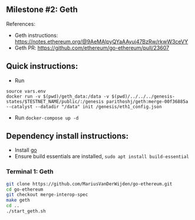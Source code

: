 ## Milestone #2: Geth

References:
- Geth instructions: https://notes.ethereum.org/@9AeMAlpyQYaAAyuj47BzRw/rkwW3ceVY
- Geth PR: https://github.com/ethereum/go-ethereum/pull/23607

## Quick instructions:
- Run 
```
source vars.env
docker run -v $(pwd)/geth_data:/data -v $(pwd)/../../../genesis-states/$TESTNET_NAME/public/:/genesis parithoshj/geth:merge-00f36885a --catalyst --datadir "/data" init /genesis/eth1_config.json
```
- Run `docker-compose up -d`
## Dependency install instructions:
- Install [go](https://golang.org/doc/install)
- Ensure build essentials are installed, `sudo apt install build-essential`

### Terminal 1: Geth

```bash
git clone https://github.com/MariusVanDerWijden/go-ethereum.git
cd go-ethereum
git checkout merge-interop-spec
make geth
cd ..
./start_geth.sh
```
